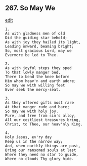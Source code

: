 
## 267.  So May We
[edit](https://docs.google.com/document/d/1qE4IgpONOX_lbLvjjTgs4RHpvU_LiDdD/edit?mode=html)



    1.
    As with gladness men of old
    Did the guiding star behold;
    As with joy they hailed its light,
    Leading onward, beaming bright;
    So, most gracious Lord, may we
    Evermore be led to Thee.

    2.
    As with joyful steps they sped
    To that lowly manger bed,
    There to bend the knee before
    Him whom heav'n and earth adore;
    So may we with willing feet
    Ever seek the mercy-seat.

    3.
    As they offered gifts most rare
    At that manger rude and bare;
    So may we with holy joy,
    Pure, and free from sin's alloy,
    All our costliest treasures bring,
    Christ, to Thee, our heav'nly King.

    4.
    Holy Jesus, ev'ry day
    Keep us in the narrow way;
    And, when earthly things are past,
    Bring our ransomed souls at last
    Where they need no star to guide,
    Where no clouds Thy glory hide.
